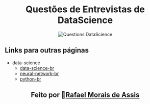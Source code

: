 <div align="center">
<h1> Questões de Entrevistas de DataScience </h1>
<p>
  <img src="https://img.shields.io/badge/questions-data--science-blue" alt="Questions DataScience">
</p>
</div>

## Links para outras páginas

+ data-science
  - [data-science-br](./data-science/data-science-br.html)
  - [neural-network-br](./data-science/neural-network-br.html)
  - [python-br](./data-science/python-br.html)

<h2 align="center">Feito por 🚀<a href="https://rafanthx13.github.io/">Rafael Morais de Assis</a></h2>
